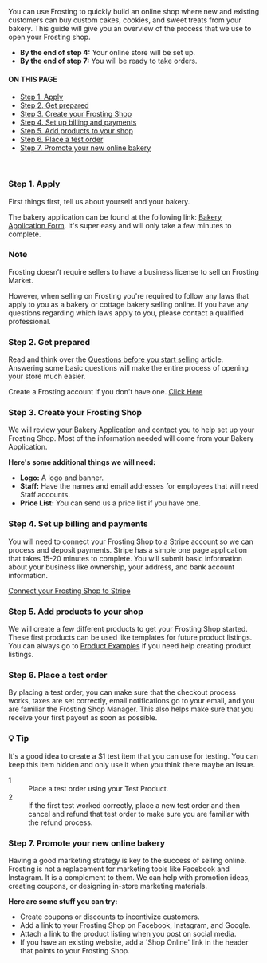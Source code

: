 You can use Frosting to quickly build an online shop where new and existing customers can buy custom cakes, cookies, and sweet treats from your bakery.  This guide will give you an overview of the process that we use to open your Frosting shop.

- **By the end of step 4:** Your online store will be set up.
- **By the end of step 7:** You will be ready to take orders.

<section class="index-list">
  <h4>ON THIS PAGE</h4>

- [Step 1. Apply](#step-1-apply)
- [Step 2. Get prepared](#step-2-get-prepared)
- [Step 3. Create your Frosting Shop](#step-3-create-your-frosting-shop)
- [Step 4. Set up billing and payments](#step-4-set-up-billing-and-payments)
- [Step 5. Add products to your shop](#step-5-add-products-to-your-shop)
- [Step 6. Place a test order](#step-6-place-a-test-order)
- [Step 7. Promote your new online bakery](#step-7-promote-your-new-online-bakery)

</section>
<br>  


### Step 1. Apply

First things first, tell us about yourself and your bakery.

The bakery application can be found at the following link: [Bakery Application Form](https://bakeryapplication.paperform.co/). It's super easy and will only take a few minutes to complete.

<section class="callout-yellow">
<h3>Note</h3>
<p>Frosting doesn’t require sellers to have a business license to sell on Frosting Market.

However, when selling on Frosting you're required to follow any laws that apply to you as a bakery or cottage bakery selling online. If you have any questions regarding which laws apply to you, please contact a qualified professional.</p>
</section>

### Step 2. Get prepared  

Read and think over the [Questions before you start selling](https://frosting.helpscoutdocs.com/article/139-questions-before-you-start-selling?preview=5f0f3d0d2c7d3a10cbaab82d) article. Answering some basic questions will make the entire process of opening your store much easier.

Create a Frosting account if you don't have one.  [Click Here](https://www.frostingmarket.com/my-account/)

### Step 3. Create your Frosting Shop

We will review your Bakery Application and contact you to help set up your Frosting Shop.  Most of the information needed will come from your Bakery Application.

**Here's some additional things we will need:**

- **Logo:** A logo and banner.
- **Staff:** Have the names and email addresses for employees that will need Staff accounts.
- **Price List:** You can send us a price list if you have one.

### Step 4. Set up billing and payments

You will need to connect your Frosting Shop to a Stripe account so we can process and deposit payments.  Stripe has a simple one page application that takes 15-20 minutes to complete.  You will submit basic information about your business like ownership, your address, and bank account information.

[Connect your Frosting Shop to Stripe](https://frosting.helpscoutdocs.com/article/137-how-do-i-connect-my-frosting-account-to-stripe)

### Step 5. Add products to your shop

We will create a few different products to get your Frosting Shop started.  These first products can be used like templates for future product listings.  You can always go to [Product Examples](https://frosting.helpscoutdocs.com/collection/85-product-examples) if you need help creating product listings.

### Step 6. Place a test order

By placing a test order, you can make sure that the checkout process works, taxes are set correctly, email notifications go to your email, and you are familiar the Frosting Shop Manager.  This also helps make sure that you receive your first payout as soon as possible.

<section class="callout-green">
<h3>💡 Tip</h3>
<p>
It's a good idea to create a $1 test item that you can use for testing.  You can keep this item hidden and only use it when you think there maybe an issue.
</p>
</section>

<dl>
<dt>1</dt>
<dd>Place a test order using your Test Product.</dd>
<dt>2</dt>
<dd>If the first test worked correctly, place a new test order and then cancel and refund that test order to make sure you are familiar with the refund process.</dd>
</dl>

### Step 7. Promote your new online bakery

Having a good marketing strategy is key to the success of selling online. Frosting is not a replacement for marketing tools like Facebook and Instagram.  It is a complement to them. We can help with promotion ideas, creating coupons, or designing in-store marketing materials.

**Here are some stuff you can try:**

- Create coupons or discounts to incentivize customers.
- Add a link to your Frosting Shop on Facebook, Instagram, and Google.
- Attach a link to the product listing when you post on social media.
- If you have an existing website, add a 'Shop Online' link in the header that points to your Frosting Shop.
